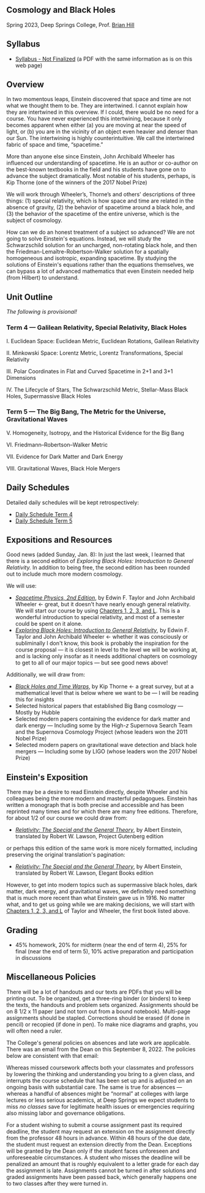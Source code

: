 ## Cosmology and Black Holes

Spring 2023, Deep Springs College, Prof. [Brian Hill](../index.html)

## Syllabus

* [Syllabus - Not Finalized](./CosmologySyllabus-Preliminary.pdf) (a PDF with the same information as is on this web page)

## Overview

In two momentous leaps, Einstein discovered that space and time are not what we thought them to be. They are intertwined. I cannot explain how they are intertwined in this overview. If I could, there would be no need for a course. You have never experienced this intertwining, because it only becomes apparent when either (a) you are moving at near the speed of light, or (b) you are in the vicinity of an object even heavier and denser than our Sun. The intertwining is highly counterintuitive. We call the intertwined fabric of space and time, &ldquo;spacetime.&rdquo;

More than anyone else since Einstein, John Archibald Wheeler has influenced our understanding of spacetime. He is an author or co-author on the best-known textbooks in the field and his students have gone on to advance the subject dramatically. Most notable of his students, perhaps, is Kip Thorne (one of the winners of the 2017 Nobel Prize)

We will work through Wheeler’s, Thorne’s and others' descriptions of three things: (1) special relativity, which is how space and time are related in the absence of gravity, (2) the behavior of spacetime around a black hole, and (3) the behavior of the spacetime of the entire universe, which is the subject of cosmology.

How can we do an honest treatment of a subject so advanced? We are not going to solve Einstein's equations. Instead, we will study the Schwarzschild solution for an uncharged, non-rotating black hole, and then the Friedman-Lema&icirc;tre-Robertson-Walker solution for a spatially homogeneous and isotropic, expanding spacetime. By studying the solutions of Einstein's equations rather than the equations themselves, we can bypass a lot of advanced mathematics that even Einstein needed help (from Hilbert) to understand.

## Unit Outline

*The following is provisional!*

### Term 4 &mdash; Galilean Relativity, Special Relativity, Black Holes

I. Euclidean Space: Euclidean Metric, Euclidean Rotations, Galilean Relativity

II. Minkowski Space: Lorentz Metric, Lorentz Transformations, Special Relativity

III. Polar Coordinates in Flat and Curved Spacetime in 2+1 and 3+1 Dimensions

IV. The Lifecycle of Stars, The Schwarzschild Metric, Stellar-Mass Black Holes, Supermassive Black Holes

### Term 5 &mdash; The Big Bang, The Metric for the Universe, Gravitational Waves

V. Homogeneity, Isotropy, and the Historical Evidence for the Big Bang

VI. Friedmann–Robertson–Walker Metric

VII. Evidence for Dark Matter and Dark Energy

VIII. Gravitational Waves, Black Hole Mergers

## Daily Schedules

Detailed daily schedules will be kept retrospectively:

* [Daily Schedule Term 4](./daily_schedule-term_4.html)
* [Daily Schedule Term 5](./daily_schedule-term_5.html)

## Expositions and Resources

Good news (added Sunday, Jan. 8): In just the last week, I learned that there is a second edition of *Exploring Black Holes: Introduction to General Relativity.* In addition to being free, the second edition has been rounded out to include much more modern cosmology.

We will use:

* [*Spacetime Physics, 2nd Edition*](https://www.amazon.com/dp/0716723271), by Edwin F. Taylor and John Archibald Wheeler &larr; great, but it doesn't have nearly enough general relativity. We will start our course by using [Chapters 1, 2, 3, and L](./resources/TaylorWheeler-SpacetimePhysics-2ndEdition-Chapters123L.pdf). This is a wonderful introduction to special relativity, and most of a semester could be spent on it alone.
* [*Exploring Black Holes: Introduction to General Relativity*](https://www.amazon.com/dp/020138423X), by Edwin F. Taylor and John Archibald Wheeler &larr; whether it was consciously or subliminally I don't know, this book is probably the inspiration for the course proposal &mdash; it is closest in level to the level we will be working at, and is lacking only insofar as it needs additional chapters on cosmology to get to all of our major topics &mdash; but see good news above!

Additionally, we will draw from:

* [*Black Holes and Time Warps*](https://www.amazon.com/dp/0393312763), by Kip Thorne &larr; a great survey, but at a mathematical level that is below where we want to be &mdash; I will be reading this for insights
* Selected historical papers that established Big Bang cosmology &mdash; Mostly by Hubble
* Selected modern papers containing the evidence for dark matter and dark energy &mdash; Including some by the High-*z* Supernova Search Team and the Supernova Cosmology Project (whose leaders won the 2011 Nobel Prize)
* Selected modern papers on gravitational wave detection and black hole mergers &mdash; Including some by LIGO (whose leaders won the 2017 Nobel Prize)

## Einstein's Exposition

There may be a desire to read Einstein directly, despite Wheeler and his colleagues being the more modern and masterful pedagogues. Einstein has written a monograph that is both precise and accessible and has been reprinted many times and for which there are many free editions. Therefore, for about 1/2 of our course we could draw from:

* [*Relativity: The Special and the General Theory*](./resources/Einstein-Relativity-1916-ProjectGutenberg.pdf), by Albert Einstein, translated by Robert W. Lawson, Project Gutenberg edition

or perhaps this edition of the same work is more nicely formatted, including preserving the original translation's pagination:

* [*Relativity: The Special and the General Theory*](./resources/Einstein-Relativity-1916-ElegantBooks.pdf), by Albert Einstein, translated by Robert W. Lawson, Elegant Books edition

However, to get into modern topics such as supermassive black holes, dark matter, dark energy, and gravitational waves, we definitely need something that is much more recent than what Einstein gave us in 1916. No matter what, and to get us going while we are making decisions, we will start with [Chapters 1, 2, 3, and L](./resources/TaylorWheeler-SpacetimePhysics-2ndEdition-Chapters123L.pdf) of Taylor and Wheeler, the first book listed above.

## Grading

* 45% homework, 20% for midterm (near the end of term 4), 25% for final (near the end of term 5), 10% active preparation and participation in discussions

## Miscellaneous Policies

There will be a lot of handouts and our texts are PDFs that you will be printing out. To be organized, get a three-ring binder (or binders) to keep the texts, the handouts and problem sets organized. Assignments should be on 8 1/2 x 11 paper (and not torn out from a bound notebook). Multi-page assignments should be stapled. Corrections should be erased (if done in pencil) or recopied (if done in pen). To make nice diagrams and graphs, you will often need a ruler.

The College's general policies on absences and late work are applicable. There was an email from the Dean on this September 8, 2022. The policies below are consistent with that email:

Whereas missed coursework affects both your classmates and professors by lowering the thinking and understanding you bring to a given class, and interrupts the course schedule that has been set up and is adjusted on an ongoing basis with substantial care. The same is true for absences &mdash; whereas a handful of absences might be &ldquo;normal&rdquo; at colleges with large lectures or less serious academics, at Deep Springs we expect students to miss *no classes* save for legitimate health issues or emergencies requiring also missing labor and governance obligations.

For a student wishing to submit a course assignment past its required deadline, the student may request an extension on the assignment directly from the professor 48 hours in advance. Within 48 hours of the due date, the student must request an extension directly from the Dean. Exceptions will be granted by the Dean only if the student faces unforeseen and unforeseeable circumstances. A student who misses the deadline will be penalized an amount that is roughly equivalent to a letter grade for each day the assignment is late. Assignments cannot be turned in after solutions and graded assignments have been passed back, which generally happens one to two classes after they were turned in.
